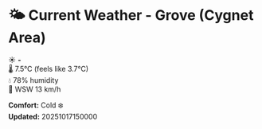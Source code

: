 # 🌤️ Current Weather - Grove (Cygnet Area)

☀️ **-**  
🌡️ 7.5°C (feels like 3.7°C)  
💧 78% humidity  
💨 WSW 13 km/h  

**Comfort:** Cold ❄️  
**Updated:** 20251017150000

